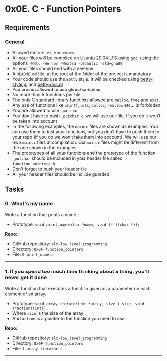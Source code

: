 0x0E. C - Function Pointers
===========================

Requirements
------------

### General
-   Allowed editors: `vi`, `vim`, `emacs`
-   All your files will be compiled on Ubuntu 20.04 LTS using `gcc`, using the options `-Wall -Werror -Wextra -pedantic -std=gnu89`
-   All your files should end with a new line
-   A `README.md` file, at the root of the folder of the project is mandatory
-   Your code should use the `Betty` style. It will be checked using [betty-style.pl](https://github.com/holbertonschool/Betty/blob/master/betty-style.pl "betty-style.pl") and [betty-doc.pl](https://github.com/holbertonschool/Betty/blob/master/betty-doc.pl "betty-doc.pl")
-   You are not allowed to use global variables
-   No more than 5 functions per file
-   The only C standard library functions allowed are `malloc`, `free` and `exit`. Any use of functions like `printf`, `puts`, `calloc`, `realloc` etc… is forbidden
-   You are allowed to use `_putchar`
-   You don’t have to push `_putchar.c`, we will use our file. If you do it won’t be taken into account
-   In the following examples, the `main.c` files are shown as examples. You can use them to test your functions, but you don’t have to push them to your repo (if you do we won’t take them into account). We will use our own `main.c` files at compilation. Our `main.c` files might be different from the one shown in the examples
-   The prototypes of all your functions and the prototype of the function `_putchar` should be included in your header file called `function_pointers.h`
-   Don’t forget to push your header file
-   All your header files should be include guarded

Tasks
-----
### 0\. What's my name

Write a function that prints a name.

-   Prototype: `void print_name(char *name, void (*f)(char *));`

**Repo:**

-   GitHub repository: `alx-low_level_programming`
-   Directory: `0x0F-function_pointers`
-   File: `0-print_name.c`
-------------------------
### 1\. If you spend too much time thinking about a thing, you'll never get it done

Write a function that executes a function given as a parameter on each element of an array.

-   Prototype: `void array_iterator(int *array, size_t size, void (*action)(int));`
-   Where `size` is the size of the array
-   And `action` is a pointer to the function you need to use

**Repo:**

-   GitHub repository: `alx-low_level_programming`
-   Directory: `0x0F-function_pointers`
-   File: `1-array_iterator.c`
-----------------------------
